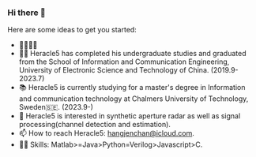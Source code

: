 ### Hi there 👋

Here are some ideas to get you started:
-  🖤🐘🤍💜
- 👨‍💻 Heracle5 has completed his undergraduate studies and graduated from the School of Information and Communication Engineering, University of Electronic Science and Technology of China. (2019.9-2023.7)
- 📚 Heracle5 is currently studying for a master's degree in Information and communication technology at Chalmers University of Technology, Sweden🇸🇪. (2023.9-)
- 📕 Heracle5 is interested in synthetic aperture radar as well as signal processing(channel detection and estimation).
- 📫 How to reach Heracle5: hangjenchan@icloud.com.
- ✍🏻 Skills: Matlab>=Java>Python=Verilog>Javascript>C.



